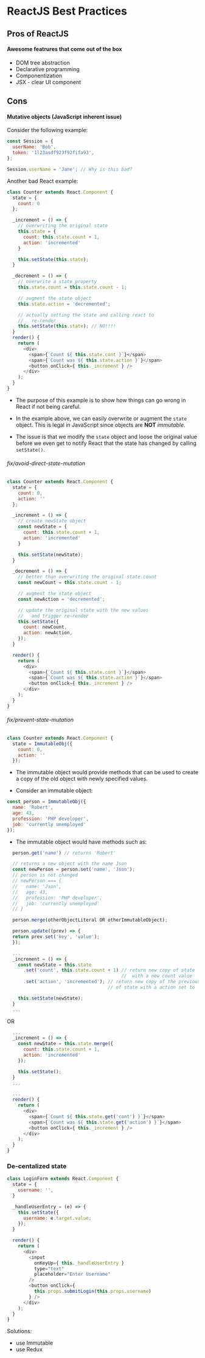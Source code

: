 # ReactJS Best Practices

## Pros of ReactJS
#### Awesome featrures that come out of the box
- DOM tree abstraction
- Declarative programming
- Componentization
- JSX - clear UI component

## Cons
#### Mutative objects (JavaScript inherent issue)

Consider the following example:

```js
const Session = {
  userName: 'Bob',
  token: '1l23asdf923f92fifa93',
};

Session.userName = 'Jane'; // Why is this bad?
```

Another bad React example:

```js
class Counter extends React.Component {
  state = {
    count: 0
  };

  _increment = () => {
    // overwriting the original state
    this.state = {
      count: this.state.count + 1,
      action: 'incremented'
    }

    this.setState(this.state);
  }

  _decrement = () => {
    // overwrite a state property
    this.state.count = this.state.count - 1;

    // augment the state object
    this.state.action = 'decremented';

    // actually setting the state and calling react to
    //   re-render
    this.setState(this.state); // NO!!!!
  }
  render() {
    return (
      <div>
        <span>{`Count ${ this.state.cont }`}</span>
        <span>{`Count was ${ this.state.action }`}</span>
        <button onClick={ this._increment } />
      </div>
    );
  }
}
```

- The purpose of this example is to show how things can go wrong in React if not being careful.

- In the example above, we can easily overwrite or augment the `state` object. This is legal in JavaScript since objects are **NOT** *immutable*.

- The issue is that we modify the `state` object and loose the original value before we even get to notify React that the state has changed by calling `setState()`.

###### fix/avoid-direct-state-mutation

```js
class Counter extends React.Component {
  state = {
    count: 0,
    action: ''
  };

  _increment = () => {
    // create newState object
    const newState = {
      count: this.state.count + 1,
      action: 'incremented'
    }

    this.setState(newState);
  }

  _decrement = () => {
    // better than overwriting the original state.count
    const newCount = this.state.count - 1;

    // augment the state object
    const newAction = 'decremented';

    // update the original state with the new values
    //   and trigger re-render
    this.setState({
      count: newCount,
      action: newAction,
    });
  }

  render() {
    return (
      <div>
        <span>{`Count ${ this.state.cont }`}</span>
        <span>{`Count was ${ this.state.action }`}</span>
        <button onClick={ this._increment } />
      </div>
    );
  }
}
```

###### fix/prevent-state-mutation
```js
class Counter extends React.Component {
  state = ImmutableObj({
    count: 0,
    action: ''
  });
```

- The immutable object would provide methods that can be used to create a copy
of the old object with newly specified values.

- Consider an immutable object:
```js
const person = ImmutableObj({
  name: 'Robert',
  age: 43,
  profession: 'PHP developer',
  job: 'currently unemployed'
});
```

- The immutable object would have methods such as:

```js
  person.get('name') // returns 'Robert'

  // returns a new object with the name Json
  const newPerson = person.set('name', 'Json');
  // person is not changed
  // newPerson === {
  //   name: 'Json',
  //   age: 43,
  //   profession: 'PHP developer',
  //   job: 'currently unemployed'
  // }
```

```js
  person.merge(otherObjectLiteral OR otherImmutableObject);
```

```js
  person.update((prev) => {
  return prev.set('key', 'value');
  });
```

```js
  ...
  _increment = () => {
    const newState = this.state
      .set('count', this.state.count + 1) // return new copy of state
                                          //  with a new count value
      .set('action', 'incremented'); // return new copy of the previous copy
                                     // of state with a action set to 'incremented'

    this.setState(newState);
  }
  ...
```

OR

```js
  ...
  _increment = () => {
    const newState = this.state.merge({
      count: this.state.count + 1,
      action: 'incremented'
    });

    this.setState();
  }
  ...
```

```js
  ...
  render() {
    return (
      <div>
        <span>{`Count ${ this.state.get('cont') }`}</span>
        <span>{`Count was ${ this.state.get('action') }`}</span>
        <button onClick={ this._increment } />
      </div>
    );
  }
}
```

### De-centalized state

```js
class LoginForm extends React.Component {
  state = {
    username: '',
  }

  _handleUserEntry = (e) => {
    this.setState({
      username: e.target.value;
    });
  }

  render() {
    return (
      <div>
        <input
          onKeyUp={ this._handleUserEntry }
          type="text"
          placeholder="Enter Username"
        />
        <button onClick={
          this.props.submitLogin(this.props.username)
        } />
      </div>
    );
  }
}
```


Solutions:
- use Immutable
- use Redux
